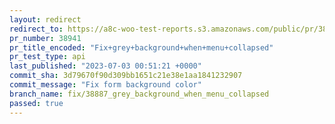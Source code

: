 ```yaml
---
layout: redirect
redirect_to: https://a8c-woo-test-reports.s3.amazonaws.com/public/pr/38941/api/index.html
pr_number: 38941
pr_title_encoded: "Fix+grey+background+when+menu+collapsed"
pr_test_type: api
last_published: "2023-07-03 00:51:21 +0000"
commit_sha: 3d79670f90d309bb1651c21e38e1aa1841232907
commit_message: "Fix form background color"
branch_name: fix/38887_grey_background_when_menu_collapsed
passed: true
---
```

